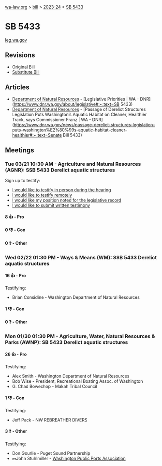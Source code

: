 [wa-law.org](/) > [bill](/bill/) > [2023-24](/bill/2023-24/) > [SB 5433](/bill/2023-24/sb/5433/)

# SB 5433
[leg.wa.gov](https://app.leg.wa.gov/billsummary?BillNumber=5433&Year=2023&Initiative=false)

## Revisions
* [Original Bill](1/)
* [Substitute Bill](S/)

## Articles
* [Department of Natural Resources](/org/department_of_natural_resources/) - [Legislative Priorities | WA - DNR](https://www.dnr.wa.gov/about/legislative#:~:text=SB 5433)
* [Department of Natural Resources](/org/department_of_natural_resources/) - [Passage of Derelict Structures Legislation Puts Washington’s Aquatic Habitat on Cleaner, Healthier Track, says Commissioner Franz | WA - DNR](https://www.dnr.wa.gov/news/passage-derelict-structures-legislation-puts-washington%E2%80%99s-aquatic-habitat-cleaner-healthier#:~:text=Senate Bill 5433)

## Meetings
### Tue 03/21 10:30 AM - Agriculture and Natural Resources (AGNR): SSB 5433 Derelict aquatic structures
Sign up to testify:
* [I would like to testify in person during the hearing](https://app.leg.wa.gov/csi/Testifier/Add?chamber=House&mId=31065&aId=153676&caId=22313&tId=1)
* [I would like to testify remotely](https://app.leg.wa.gov/csi/Testifier/Add?chamber=House&mId=31065&aId=153676&caId=22313&tId=2)
* [I would like my position noted for the legislative record](https://app.leg.wa.gov/csi/Testifier/Add?chamber=House&mId=31065&aId=153676&caId=22313&tId=3)
* [I would like to submit written testimony](https://app.leg.wa.gov/csi/Testifier/Add?chamber=House&mId=31065&aId=153676&caId=22313&tId=4)

#### 8 👍 - Pro

#### 0 👎 - Con

#### 0 ❓ - Other

### Wed 02/22 01:30 PM - Ways & Means (WM): SSB 5433 Derelict aquatic structures
#### 16 👍 - Pro
Testifying:
* Brian Considine - Washington Department of Natural Resources

#### 1 👎 - Con

#### 0 ❓ - Other

### Mon 01/30 01:30 PM - Agriculture, Water, Natural Resources & Parks (AWNP): SB 5433 Derelict aquatic structures
#### 26 👍 - Pro
Testifying:
* Alex Smith - Washington Department of Natural Resources
* Bob Wise - President, Recreational Boating Assoc. of Washington
* G. Chad Bowechop - Makah Tribal Council

#### 1 👎 - Con
Testifying:
* Jeff Pack - NW REBREATHER DIVERS

#### 3 ❓ - Other
Testifying:
* Don Gourlie - Puget Sound Partnership
* 💵John Stuhlmiller - [Washington Public Ports Association](/org/washington_public_ports_association/)
